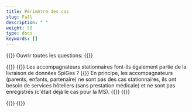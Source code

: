 ```yaml
---
title: Périmètre des cas
slug: Fall
description: " "
weight: 50
type: docs
keywords: []
---
```


{{<faqBlock>}}
Ouvrir toutes les questions: {{<collapsibleGroupCommand groupId="Fall">}}

{{<numberedList>}}
{{<listItem>}}
Les accompagnateurs stationnaires font-ils également partie de la livraison de données SpiGes ? 
{{<collapsibleBlock groupId="Fall">}}
En principe, les accompagnateurs (parents, enfants, partenaire) ne sont pas des cas stationnaires, ils ont besoin de services hôteliers (sans prestation médicale) et ne sont pas enregistrés (c'était déjà le cas pour la MS). 
{{</collapsibleBlock>}}
{{</listItem>}}

{{</numberedList>}}
{{</faqBlock>}}
